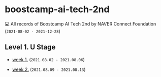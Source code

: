 # boostcamp-ai-tech-2nd

💻 All records of Boostcamp AI Tech 2nd by NAVER Connect Foundation (`2021-08-02 - 2021-12-28`)

## Level 1. U Stage

- [week 1.](https://github.com/jinhan814/boostcamp-ai-tech-2nd/blob/main/level-1-u-stage/week1.md) (`2021.08.02 - 2021.08.06`)

- [week 2.]() (`2021.08.09 - 2021.08.13`)